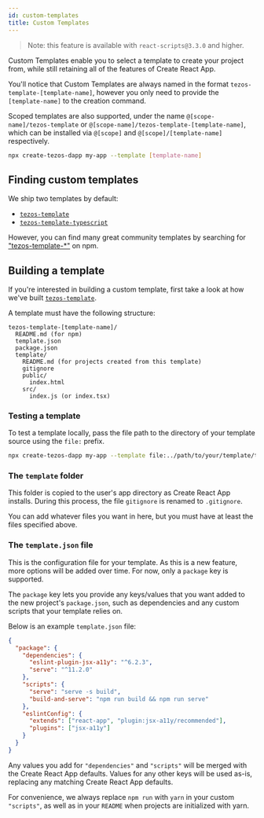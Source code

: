 ```yaml
---
id: custom-templates
title: Custom Templates
---
```


> Note: this feature is available with `react-scripts@3.3.0` and higher.

Custom Templates enable you to select a template to create your project from, while still retaining all of the features of Create React App.

You'll notice that Custom Templates are always named in the format `tezos-template-[template-name]`, however you only need to provide the `[template-name]` to the creation command.

Scoped templates are also supported, under the name `@[scope-name]/tezos-template` or `@[scope-name]/tezos-template-[template-name]`, which can be installed via `@[scope]` and `@[scope]/[template-name]` respectively.

```sh
npx create-tezos-dapp my-app --template [template-name]
```

## Finding custom templates

We ship two templates by default:

- [`tezos-template`](https://github.com/waylad/create-tezos-dapp/tree/main/packages/tezos-template)
- [`tezos-template-typescript`](https://github.com/waylad/create-tezos-dapp/tree/main/packages/tezos-template-typescript)

However, you can find many great community templates by searching for ["tezos-template-\*"](https://www.npmjs.com/search?q=tezos-template-*) on npm.

## Building a template

If you're interested in building a custom template, first take a look at how we've built [`tezos-template`](https://github.com/waylad/create-tezos-dapp/tree/main/packages/tezos-template).

A template must have the following structure:

```
tezos-template-[template-name]/
  README.md (for npm)
  template.json
  package.json
  template/
    README.md (for projects created from this template)
    gitignore
    public/
      index.html
    src/
      index.js (or index.tsx)
```

### Testing a template

To test a template locally, pass the file path to the directory of your template source using the `file:` prefix.

```sh
npx create-tezos-dapp my-app --template file:../path/to/your/template/tezos-template-[template-name]
```

### The `template` folder

This folder is copied to the user's app directory as Create React App installs. During this process, the file `gitignore` is renamed to `.gitignore`.

You can add whatever files you want in here, but you must have at least the files specified above.

### The `template.json` file

This is the configuration file for your template. As this is a new feature, more options will be added over time. For now, only a `package` key is supported.

The `package` key lets you provide any keys/values that you want added to the new project's `package.json`, such as dependencies and any custom scripts that your template relies on.

Below is an example `template.json` file:

```json
{
  "package": {
    "dependencies": {
      "eslint-plugin-jsx-a11y": "^6.2.3",
      "serve": "^11.2.0"
    },
    "scripts": {
      "serve": "serve -s build",
      "build-and-serve": "npm run build && npm run serve"
    },
    "eslintConfig": {
      "extends": ["react-app", "plugin:jsx-a11y/recommended"],
      "plugins": ["jsx-a11y"]
    }
  }
}
```

Any values you add for `"dependencies"` and `"scripts"` will be merged with the Create React App defaults. Values for any other keys will be used as-is, replacing any matching Create React App defaults.

For convenience, we always replace `npm run` with `yarn` in your custom `"scripts"`, as well as in your `README` when projects are initialized with yarn.
